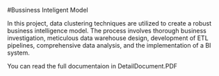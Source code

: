 #Bussiness Inteligent Model


In this project, data clustering techniques are utilized to create a robust business intelligence model. The process involves thorough business investigation, meticulous data warehouse design, development of ETL pipelines, comprehensive data analysis, and the implementation of a BI system.

You can read the full documentaion in DetailDocument.PDF
